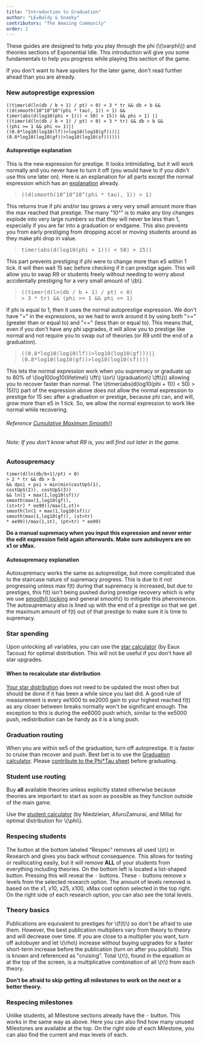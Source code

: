 ```yaml
---
title: "Introduction to Graduation"
author: "LE★Baldy & Snaeky"
contributors: "The Amazing Community"
order: 2
---
```


These guides are designed to help you play through the phi (\\(\varphi\\)) and theories sections
of Exponential Idle. This introduction will give you some fundamentals to help you progress
while playing this section of the game.

If you don't want to have spoilers for the later game, don't read
further ahead than you are already.

### New autoprestige expression

```
((timer(d(ln(db / b + 1) / pt) < 0) > 3 * tr && db > b && 
((d(smooth(10^10^10^(phi * tau), 1)) > 1) && 
timer(abs(d(log10(phi + 1))) < 50) > 15)) && phi > 1) || 
((timer(d(ln(db / b + 1) / pt) < 0) > 3 * tr) && db > b &&
((phi >= 1 && phi <= 1)||
((0.8*log10(log10(lf))>log10(log10(gf)))||
(0.8*log10(log10(gf))>log10(log10(sf))))))
```

#### Autoprestige explanation
This is the new expression for prestige. It looks intimidating, but it will work normally and 
you never have to turn it off (you would have to if you didn't use this one later on). Here is 
an explanation for all parts except the normal expression which has an [explanation](https://exponential-idle-guides.netlify.app/guides/ex-basics/#autoprestige-explanation) already.

<blockquote style="font-family:monospace;">((d(smooth(10^10^10^(phi * tau), 1)) > 1)</blockquote>

This returns true if phi and/or tau grows a very very small amount more than the max 
reached that prestige. The many "10^" is to make any tiny changes explode into very large 
numbers so that they will never be less than 1, especially if you are far into a graduation 
or endgame. This also prevents you from early prestiging from dropping accel or moving 
students around as they make phi drop in value.

<blockquote style="font-family:monospace;">timer(abs(d(log10(phi + 1))) < 50) > 15))</blockquote>

This part prevents prestiging if phi were to change more than e5 within 1 tick. It 
will then wait 15 sec before checking if it can prestige again. This will allow you 
to swap R9 or students freely without needing to worry about accidentally prestiging 
for a very small amount of \\(b\\).

<blockquote style="font-family:monospace;">((timer(d(ln(db / b + 1) / pt) < 0)<br>> 3 * tr) && (phi >= 1 && phi <= 1)</blockquote>


If phi is equal to 1, then it uses the normal autoprestige expression. We don't have
 "=" in the expressions, so we had to work around it by using both ">=" (greater than 
 or equal to) and "<=" (less than or equal to). This means that, even if you don't 
 have any phi upgrades, it will allow you to prestige like normal and not require you 
 to swap out of theories (or R9 until the end of a graduation).

<blockquote style="font-family:monospace;">((0.8*log10(log10(lf))>log10(log10(gf)))||<br>(0.8*log10(log10(gf))>log10(log10(sf))))</blockquote>

This lets the normal expression work when you supremacy or graduate up to 80% of 
\\(log10(log10(lifetime\\) \\(ft\\) \\(or\\) \\(graduation\\) \\(ft\\))) allowing you to 
recover faster than normal. The \\(timer(abs(d(log10(phi + 1))) < 50) > 15))\\) part 
of the expression above does not allow the normal expression to prestige for 15 sec after 
a graduation or prestige, because phi can, and will, grow more than e5 in 1 tick. So, 
we allow the normal expression to work like normal while recovering.

###### Reference [Cumulative Maximum Smooth()](https://exponential-idle-guides.netlify.app/guides/ex-basics/#method-3-cumulative-maximum)
###### Note: If you don't know what R9 is, you will find out later in the game.

### Autosupremacy

```
timer(d(ln(db/b+1)/pt) < 0)
> 2 * tr && db > b
&& dpsi + psi > min(min(costUpS(1),
costUpS(2)), costUpS(3))
&& ln(1 + max(1,log10(sf))/
smooth(max(1,log10(gf)),
(st>tr) * ee99))/max(1,st)<
smooth(ln(1 + max(1,log10(sf))/
smooth(max(1,log10(gf)), (st>tr)
* ee99))/max(1,st), (pt>tr) * ee99)
```

**Do a manual supremacy when you input this expression and never enter the
edit expression field again afterwards. Make sure autobuyers are on x1
or xMax.**

#### Autosupremacy explanation

Autosupremacy works the same as autoprestige, but more complicated due to the staircase nature of supremacy progress. This is due to it not progressing unless max f(t) during that supremacy is increased, but due to prestiges, this f(t) isn't being pushed during prestige recovery which is why we use [smooth() locking](https://exponential-idle-guides.netlify.app/guides/ex-basics/#method-2-lock) and general smooth() to mitigate this phenomenon. The autosupremacy also is lined up with the end of a prestige so that we get the maximum amount of f(t) out of that prestige to make sure it is time to supremacy.

### Star spending
Upon unlocking all variables, you can use the [star calculator](https://conicgames.github.io/exponentialidle/stars) (by Eaux Tacous) for optimal distribution. This will not be useful if you don't have all star upgrades.

#### When to recalculate star distribution
[Your star distribution](https://conicgames.github.io/exponentialidle/stars) does not need to be updated the most often but should be done if it has been a while since you last did. A good rule of measurement is every ee1000 to ee2000 gain to your highest reached f(t) as any closer between breaks normally won't be significant enough. The exception to this is during the ee6000 push which, similar to the ee5000 push, redistribution can be handy as it is a long push.

### Graduation routing
When you are within ee5 of the graduation, turn off autoprestige. It is faster
to cruise than recover and push. Best bet is to use the [Graduation
calculator](https://replit.com/@LEBaldy2002/gradcalc). Please [contribute to the Phi\*Tau sheet](https://docs.google.com/forms/d/12ldZ22WXQrmsHVt_269-a55KTir-KvT65gmX2JXTYpQ/edit) before graduating.

### Student use routing
Buy **all** available theories unless
explicitly stated otherwise because theories are important to start as soon
as possible as they function outside of the main game.

Use the [student calculator](https://conicgames.github.io/exponentialidle/students.html) (by Niedzielan, AfuroZamurai, and Milla) for optimal distribution for \\(\phi\\).

### Respecing students
The button at the bottom labeled “Respec” removes all used \\(σ\\) in
Research and gives you back without consequence. This allows for testing
or reallocating easily, but it will remove __ALL__ of your students from 
everything including theories. On the bottom left is located a list-shaped
button. Pressing this will reveal the <kbd>-</kbd> buttons. These
<kbd>-</kbd> buttons remove x levels from the selected research option.
The amount of levels removed is based on the x1, x10, x25, x100, xMax
cost option selected in the top right. On the right side of each
research option, you can also see the total levels.

### Theory basics
Publications are equivalent to prestiges for \\(f(t)\\) so don't be afraid to
use them. However, the best publication multipliers vary from theory to theory and will
decrease over time. If you are close to a multiplier you want, turn off autobuyer
and let \\(\rho\\) increase without buying upgrades for a faster short-term increase
before the publication (turn on after you publish). This is known and referenced as "cruising".
Total \\(τ\\), found in the equation or at the top of the screen, is a multiplicative 
combination of all \\(τ\\) from each theory.

__Don’t be afraid to skip getting all milestones to work on the next or a
better theory.__

### Respecing milestones
Unlike students, all Milestone sections already have the <kbd>-</kbd> button.
This works in the same way as above. Here you can also find how many
unused Milestones are available at the top. On the right side of each
Milestone, you can also find the current and max levels of each.
